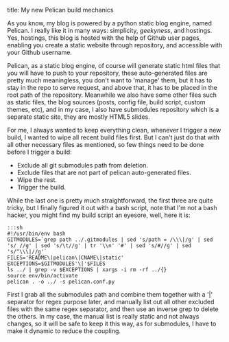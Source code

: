 title: My new Pelican build mechanics

As you know, my blog is powered by a python static blog engine, named Pelican. I really like it in many ways: simplicity, _geekyness_, and hostings. Yes, hostings, this blog is hosted with the help of Github user pages, enabling you create a static website through repository, and accessible with your Github username.

Pelican, as a static blog engine, of course will generate static html files that you will have to push to your repository, these auto-generated files are pretty much meaningless, you don't want to 'manage' them, but it has to stay in the repo to serve request, and above that, it has to be placed in the root path of the repository. Meanwhile we also have some other files such as static files, the blog sources (posts, config file, build script, custom themes, etc), and in my case, I also have submodules repository which is a separate static site, they are mostly HTML5 slides.

For me, I always wanted to keep everything clean, whenever I trigger a new build, I wanted to wipe all recent build files first. But I can't just do that with all other necessary files as mentioned, so few things need to be done before I trigger a build:

* Exclude all git submodules path from deletion.
* Exclude files that are not part of pelican auto-generated files.
* Wipe the rest.
* Trigger the build.

While the last one is pretty much straightforward, the first three are quite tricky, but I finally figured it out with a bash script, note that I'm not a bash hacker, you might find my build script an eyesore, well, here it is:

    :::sh
    #!/usr/bin/env bash
    GITMODULES=`grep path ../.gitmodules | sed 's/path = /\\\|/g' | sed 's/ //g' | sed 's/\t//g' | tr '\\n' '#' | sed 's/#//g' | sed 's/^\\\|//g'`
    FILES='README\|pelican\|CNAME\|static'
    EXCEPTIONS=$GITMODULES'\|'$FILES
    ls ../ | grep -v $EXCEPTIONS | xargs -i rm -rf ../{}
    source env/bin/activate
    pelican . -o ../ -s pelican.conf.py

First I grab all the submodules path and combine them together with a '\|' separator for regex purpose later, and manually list out all other excluded files with the same regex separator, and then use an inverse grep to delete the others. In my case, the manual list is really static and not always changes, so it will be safe to keep it this way, as for submodules, I have to make it dynamic to reduce the coupling.
